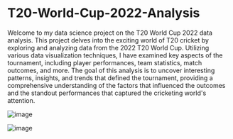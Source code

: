 # T20-World-Cup-2022-Analysis

Welcome to my data science project on the T20 World Cup 2022 data analysis. This project delves into the exciting world of T20 cricket by exploring and analyzing data from the 2022 T20 World Cup. Utilizing various data visualization techniques, I have examined key aspects of the tournament, including player performances, team statistics, match outcomes, and more. The goal of this analysis is to uncover interesting patterns, insights, and trends that defined the tournament, providing a comprehensive understanding of the factors that influenced the outcomes and the standout performances that captured the cricketing world's attention.

![image](https://github.com/Krittika1207/T20-World-Cup-2022-Analysis/assets/70421577/32958c56-1e30-4941-8d65-c933c1931482)

![image](https://github.com/Krittika1207/T20-World-Cup-2022-Analysis/assets/70421577/39ff12ca-1f57-4679-ba1e-e27730fa56d6)

